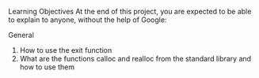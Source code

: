 Learning Objectives
At the end of this project, you are expected to be able to explain to anyone, without the help of Google:

General
1. How to use the exit function
2. What are the functions calloc and realloc from the standard library and how to use them
